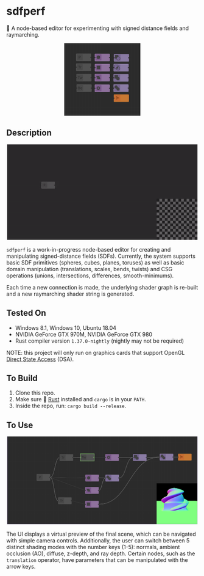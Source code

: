 # sdfperf
🔌 A node-based editor for experimenting with signed distance fields and raymarching.

<p align="center">
  <img src="https://github.com/mwalczyk/sdfperf/blob/master/screenshots/all_operators.PNG" width="200" height="auto"/>
</p>


## Description
<p align="center">
  <img src="https://github.com/mwalczyk/sdfperf/blob/master/screenshots/user_interface.gif" width="500" height="auto"/>
</p>

`sdfperf` is a work-in-progress node-based editor for creating and manipulating signed-distance fields (SDFs). Currently, the system supports basic SDF primitives (spheres, cubes, planes, toruses) as well as basic domain manipulation (translations, scales, bends, twists) and CSG operations (unions, intersections, differences, smooth-minimums). 

Each time a new connection is made, the underlying shader graph is re-built and a new raymarching shader string is generated. 

## Tested On
- Windows 8.1, Windows 10, Ubuntu 18.04
- NVIDIA GeForce GTX 970M, NVIDIA GeForce GTX 980
- Rust compiler version `1.37.0-nightly` (nightly may not be required)

NOTE: this project will only run on graphics cards that support OpenGL [Direct State Access](https://www.khronos.org/opengl/wiki/Direct_State_Access) (DSA).

## To Build
1. Clone this repo.
2. Make sure 🦀 [Rust](https://www.rust-lang.org/en-US/) installed and `cargo` is in your `PATH`.
3. Inside the repo, run: `cargo build --release`.

## To Use
<p align="center">
  <img src="https://github.com/mwalczyk/sdfperf/blob/master/screenshots/graph.png" width="500" height="auto"/>
</p>

The UI displays a virtual preview of the final scene, which can be navigated with simple camera controls. Additionally, the user can switch between 5 distinct shading modes with the number keys (1-5): normals, ambient occlusion (AO), diffuse, z-depth, and ray depth. Certain nodes, such as the `translation` operator, have parameters that can be manipulated with the arrow keys.
